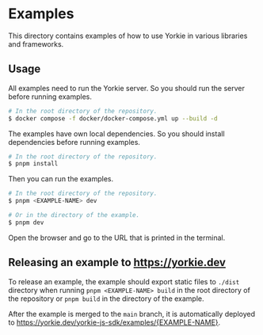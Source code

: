 # Examples

This directory contains examples of how to use Yorkie in various libraries and frameworks.

## Usage

All examples need to run the Yorkie server. So you should run the server before running examples.

```bash
# In the root directory of the repository.
$ docker compose -f docker/docker-compose.yml up --build -d
```

The examples have own local dependencies. So you should install dependencies before running examples.

```bash
# In the root directory of the repository.
$ pnpm install
```

Then you can run the examples.

```bash
# In the root directory of the repository.
$ pnpm <EXAMPLE-NAME> dev

# Or in the directory of the example.
$ pnpm dev
```

Open the browser and go to the URL that is printed in the terminal.

## Releasing an example to https://yorkie.dev

To release an example, the example should export static files to `./dist` directory when running `pnpm <EXAMPLE-NAME> build` in the root directory of the repository or `pnpm build` in the directory of the example.

After the example is merged to the `main` branch, it is automatically deployed to https://yorkie.dev/yorkie-js-sdk/examples/{EXAMPLE-NAME}.
